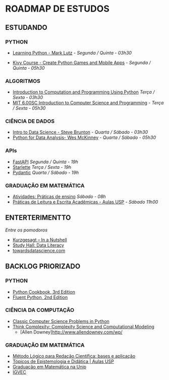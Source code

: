 # ROADMAP DE ESTUDOS

## ESTUDANDO

### PYTHON

- [Learning Python - Mark Lutz](https://github.com/ferreiramr/livroLearningPython_markLutz) - *Segunda / Quinta - 03h30*

- [Kivy Course - Create Python Games and Mobile Apps](https://www.youtube.com/watch?v=l8Imtec4ReQ) - *Segunda / Quinta - 05h30*

### ALGORITMOS

- [Introduction to Computation and Programming Using Python](https://www.amazon.com/gp/product/B08C6YH4XK/ref=dbs_a_def_rwt_hsch_vapi_tkin_p1_i0) *Terça / Sexta - 03h30*
- [MIT 6.00SC Introduction to Computer Science and Programming](https://www.youtube.com/playlist?list=PLB2BE3D6CA77BB8F7) - *Terça / Sexta - 05h30*

### CIÊNCIA DE DADOS

- [Intro to Data Science - Steve Brunton](https://www.youtube.com/playlist?list=PLMrJAkhIeNNQV7wi9r7Kut8liLFMWQOXn) - *Quarta / Sábado - 03h30*
- [Python for Data Analysis- Wes McKinney](https://github.com/ferreiramr/livroPythonForDataAnalysis_WesMcKinney) - *Quarta / Sábado - 05h30*

### APIs

- [FastAPI](https://fastapi.tiangolo.com/) *Segunda / Quinta - 19h*
- [Starlette](https://www.starlette.io/) *Terça / Sexta - 19h*
- [Pydantic](https://pydantic-docs.helpmanual.io/) *Quarta / Sábado - 19h*

### GRADUAÇÃO EM MATEMÁTICA

- [Atividades: Práticas de ensino](#) *Sábado - 08h*
- [Práticas de Leitura e Escrita Acadêmicas - Aulas USP](https://www.youtube.com/playlist?list=PLAudUnJeNg4vWJhEJ_da26C-QW5qiS7uZ) - *Sábado 11h00*

## ENTERTERIMENTTO

*Entre os pomodoros*

- [Kurzgesagt – In a Nutshell](https://www.youtube.com/c/inanutshell/videos?view=0&sort=da&flow=grid)
- [Study Hall: Data Literacy](https://www.youtube.com/playlist?list=PLNrrxHpJhC8m_ifiOWl1hquDmdgvcviOt)
- [towardsdatascience.com](https://towardsdatascience.com/)

## BACKLOG PRIORIZADO

### PYTHON

- [Python Cookbook, 3rd Edition](https://github.com/ferreiramr/livroPythonCookbook_DavidBeazley-BrianJones)
- [Fluent Python, 2nd Edition](https://www.oreilly.com/library/view/fluent-python-2nd/9781492056348/)

### CIÊNCIA DA COMPUTAÇÃO

- [Classic Computer Science Problems in Python](https://www.amazon.com.br/Classic-Computer-Science-Problems-Python/dp/1617295981/ref=pd_sim_3?pd_rd_w=w6y03&pf_rd_p=d2883ac0-cb76-4340-aab4-ffa3314b9318&pf_rd_r=8N1NC91ZB7NYCARB78TG&pd_rd_r=42e95269-ca8b-453a-bc6d-e1714578f8fd&pd_rd_wg=o9vTY&pd_rd_i=1617295981&psc=1)
- [Think Complexity: Complexity Science and Computational Modeling](https://www.amazon.com.br/Think-Complexity-Allen-B-Downey/dp/1449314635)
    - [Allen Downey]http://www.allendowney.com/wp/

### GRADUAÇÃO EM MATEMÁTICA

- [Método Lógico para Redação Científica: bases e aplicação](https://www.youtube.com/playlist?list=PLMmWegTl-vzV7ScJqOiXI-p0QamOE8hBy)
- [Tópicos de Epistemologia e Didática | Aulas USP](https://www.youtube.com/watch?v=YqbAHG3Fs44&list=PLAudUnJeNg4tTpuOqi-_2qs4LmZ1DJUXK)
- [Graduação em Matemática na Unip](https://ava.ead.unip.br/webapps/portal/execute/tabs/tabAction?tab_tab_group_id=_25_1)
- [IGVEC](https://igvec.com/clube/)